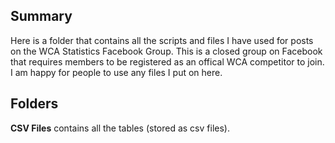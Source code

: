 ## Summary

Here is a folder that contains all the scripts and files I have used for posts on the WCA Statistics Facebook Group. This is a closed group on Facebook that requires members to be 
registered as an offical WCA competitor to join. I am happy for people to use any files I put on here. 

## Folders

**CSV Files** contains all the tables (stored as csv files).
